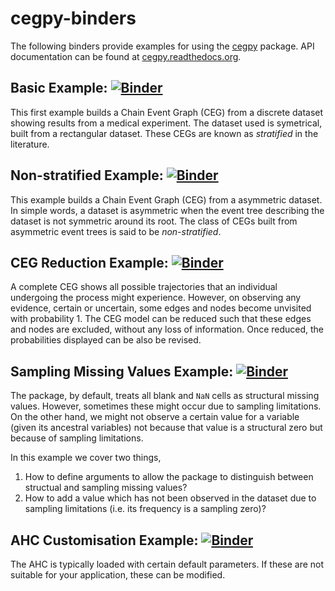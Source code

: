 # cegpy-binders
The following binders provide examples for using the [cegpy](https://github.com/g-walley/cegpy) package.
API documentation can be found at [cegpy.readthedocs.org](https://cegpy.readthedocs.io/en/latest/).

## Basic Example: [![Binder](https://mybinder.org/badge_logo.svg)](https://mybinder.org/v2/gh/peterrhysstrong/cegpy-binder/HEAD?labpath=1_basic_example.ipynb) 
This first example builds a Chain Event Graph (CEG) from a discrete dataset showing results from a medical experiment.
The dataset used is symetrical, built from a rectangular dataset. These CEGs are known as _stratified_ in the literature.

## Non-stratified Example: [![Binder](https://mybinder.org/badge_logo.svg)](https://mybinder.org/v2/gh/peterrhysstrong/cegpy-binder/HEAD?labpath=2_non_stratified_example.ipynb) 
This example builds a Chain Event Graph (CEG) from a asymmetric dataset. In simple words, a dataset is asymmetric when the event tree describing the dataset is not symmetric around its root. The class of CEGs built from asymmetric event trees is said to be _non-stratified_.

## CEG Reduction Example: [![Binder](https://mybinder.org/badge_logo.svg)](https://mybinder.org/v2/gh/peterrhysstrong/cegpy-binder/HEAD?labpath=3_reducing_a_ceg.ipynb) 
A complete CEG shows all possible trajectories that an individual undergoing the process might experience. However, on observing any evidence, certain or uncertain, some edges and nodes become unvisited with probability 1. The CEG model can be reduced such that these edges and nodes are excluded, without any loss of information. Once reduced, the probabilities displayed can be also be revised.

## Sampling Missing Values Example: [![Binder](https://mybinder.org/badge_logo.svg)](https://mybinder.org/v2/gh/peterrhysstrong/cegpy-binder/HEAD?labpath=4_sampling_missing_values.ipynb)
The package, by default, treats all blank and `NaN` cells as structural missing values. However, sometimes these might occur due to sampling limitations. On the other hand, we might not observe a certain value for a variable (given its ancestral variables) not because that value is a structural zero but because of sampling limitations. 

In this example we cover two things,

1. How to define arguments to allow the package to distinguish between structual and sampling missing values?
1. How to add a value which has not been observed in the dataset due to sampling limitations (i.e. its frequency is a sampling zero)?

## AHC Customisation Example: [![Binder](https://mybinder.org/badge_logo.svg)](https://mybinder.org/v2/gh/peterrhysstrong/cegpy-binder/HEAD?labpath=5_ahc_customisation.ipynb)
The AHC is typically loaded with certain default parameters. If these are not suitable for your application, these can be modified.
